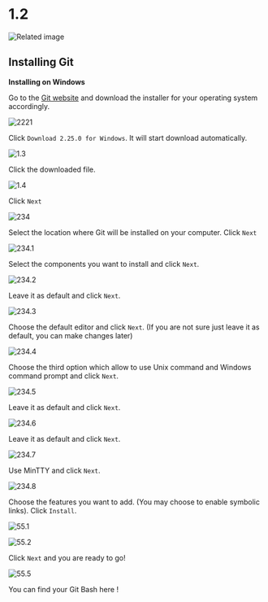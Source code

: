 # 1.2

![Related image](https://www.icmanage.com/wp-content/uploads/2019/01/Git-logo.jpg)

## Installing Git

**Installing on Windows**

Go to the [Git website](https://git-scm.com/) and download the installer for your operating system accordingly.

![2221](https://tva1.sinaimg.cn/large/006tNbRwgy1gb49rrbe8pj31ba0u04d3.jpg)

Click `Download 2.25.0 for Windows`. It will start download automatically.

![1.3](https://tva1.sinaimg.cn/large/006tNbRwgy1gb49tbmyt8j31f90u0afo.jpg)

Click the downloaded file.

![1.4](https://tva1.sinaimg.cn/large/006tNbRwgy1gb49t52u4aj31et0u0dmn.jpg)

Click `Next`

![234](https://tva1.sinaimg.cn/large/006tNbRwgy1gb49tocz1ej30r20ecaig.jpg)

Select the location where Git will be installed on your computer. Click `Next`

![234.1](https://tva1.sinaimg.cn/large/006tNbRwgy1gb49ucitp2j30r20egn67.jpg)

Select the components you want to install and click `Next`.

![234.2](https://tva1.sinaimg.cn/large/006tNbRwgy1gb49v1i5n1j30r20eiwmx.jpg)

Leave it as default and click `Next`.

![234.3](https://tva1.sinaimg.cn/large/006tNbRwgy1gb49vts1pnj30r20eitao.jpg)

Choose the default editor and click `Next`. \(If you are not sure just leave it as default, you can make changes later\)

![234.4](https://tva1.sinaimg.cn/large/006tNbRwgy1gb49w1f0e8j30r20epak3.jpg)

Choose the third option which allow to use Unix command and Windows command prompt and click `Next`.

![234.5](https://tva1.sinaimg.cn/large/006tNbRwgy1gb49wg3ribj30r20er47m.jpg)

Leave it as default and click `Next`.

![234.6](https://tva1.sinaimg.cn/large/006tNbRwgy1gb49wr9maej30r20d4doy.jpg)

Leave it as default and click `Next`.

![234.7](https://tva1.sinaimg.cn/large/006tNbRwgy1gb49x1bighj30r20cmn67.jpg)

Use MinTTY and click `Next`.

![234.8](https://tva1.sinaimg.cn/large/006tNbRwgy1gb49xfo400j30r20djqc3.jpg)

Choose the features you want to add. \(You may choose to enable symbolic links\). Click `Install`.

![55.1](https://tva1.sinaimg.cn/large/006tNbRwgy1gb49xvnwmnj30r20eadn9.jpg)

![55.2](https://tva1.sinaimg.cn/large/006tNbRwgy1gb49ygbnvfj30r20dfgt5.jpg)

Click `Next` and you are ready to go!

![55.5](https://tva1.sinaimg.cn/large/006tNbRwgy1gb49yojgvfj31i50tvk4m.jpg)

You can find your Git Bash here !


